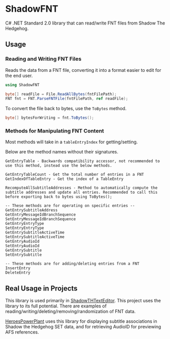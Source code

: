 # ShadowFNT
C# .NET Standard 2.0 library that can read/write FNT files from Shadow The Hedgehog.

## Usage

### Reading and Writing FNT Files

Reads the data from a FNT file, converting it into a format easier to edit for the end user.

```csharp
using ShadowFNT

byte[] readFile = File.ReadAllBytes(fntFilePath);
FNT fnt = FNT.ParseFNTFile(fntFilePath, ref readFile);
```

To convert the file back to bytes, use the `ToBytes` method.

```csharp
byte[] bytesForWriting = fnt.ToBytes();
```

### Methods for Manipulating FNT Content

Most methods will take in a `tableEntryIndex` for getting/setting.

Below are the method names without their signatures.

```
GetEntryTable - Backwards compatibility accessor, not recommended to use this method, instead use the below methods.

GetEntryTableCount - Get the total number of entries in a FNT
GetIndexOfTableEntry - Get the index of a TableEntry

RecomputeAllSubtitleAddresses - Method to automatically compute the subtitle addresses and update all entries. Recommended to call this before exporting back to bytes using ToBytes();

-- These methods are for operating on specific entries --
GetEntrySubtitleAddress
GetEntryMessageIdBranchSequence
SetEntryMessageIdBranchSequence
GetEntryEntryType
SetEntryEntryType
GetEntrySubtitleActiveTime
SetEntrySubtitleActiveTime
GetEntryAudioId
SetEntryAudioId
GetEntrySubtitle
SetEntrySubtitle

-- These methods are for adding/deleting entries from a FNT
InsertEntry
DeleteEntry
```

## Real Usage in Projects

This library is used primarily in [ShadowTHTextEditor](https://github.com/ShadowTheHedgehogHacking/ShadowTHTextEditor). This project uses the library to its full potential. There are examples of reading/writing/deleting/removing/randomization of FNT data.

[HeroesPowerPlant](https://github.com/igorseabra4/HeroesPowerPlant) uses this library for displaying subtitle associations in Shadow the Hedgehog SET data, and for retrieving AudioID for previewing AFS references.